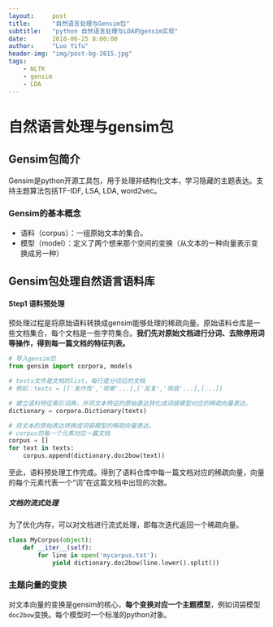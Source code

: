 ```yaml
---
layout:     post
title:      "自然语言处理与Gensim包"
subtitle:   "python 自然语言处理与LDA的gensim实现"
date:       2018-06-25 8:00:00
author:     "Luo Yifu"
header-img: "img/post-bg-2015.jpg"
tags:
    - NLTK
    - gensim
    - LDA
---
```

# 自然语言处理与gensim包



## Gensim包简介

Gensim是python开源工具包，用于处理非结构化文本，学习隐藏的主题表达。支持主题算法包括TF-IDF, LSA, LDA, word2vec。

### Gensim的基本概念

* 语料（corpus）：一组原始文本的集合。
* 模型（model）：定义了两个想来那个空间的变换（从文本的一种向量表示变换成另一种）



## Gensim包处理自然语言语料库

#### Step1 语料预处理

预处理过程是将原始语料转换成gensim能够处理的稀疏向量。原始语料仓库是一些文档集合，每个文档是一些字符集合。**我们先对原始文档进行分词、去除停用词等操作，得到每一篇文档的特征列表。**

```python
# 导入gensim包
from gensim import corpora, models

# tests文件是文档的list，每行是分词后的文档
# 例如：tests = [['发作性','咳嗽'...],['反复','咳痰'...],[...]]

# 建立语料特征索引词典，并将文本特征的原始表达转化成词袋模型对应的稀疏向量表达。
dictionary = corpora.Dictionary(texts)

# 将文本的原始表达转换成词袋模型的稀疏向量表达。
# corpus的每一个元素对应一篇文档
corpus = []
for text in texts:
    corpus.append(dictionary.doc2bow(text))
```

至此，语料预处理工作完成。得到了语料仓库中每一篇文档对应的稀疏向量，向量的每个元素代表一个“词”在这篇文档中出现的次数。



##### 文档的流式处理

为了优化内存，可以对文档进行流式处理，即每次迭代返回一个稀疏向量。

```python
class MyCorpus(object):
	def __iter__(self):
		for line in open('mycorpus.txt'):
			yield dictionary.doc2bow(line.lower().split())
```



### 主题向量的变换

对文本向量的变换是gensim的核心，**每个变换对应一个主题模型**，例如词袋模型`doc2bow`变换。每个模型时一个标准的python对象。

